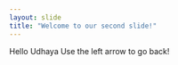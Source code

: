 ```yaml
---
layout: slide
title: "Welcome to our second slide!"
---
```

Hello Udhaya
Use the left arrow to go back!
